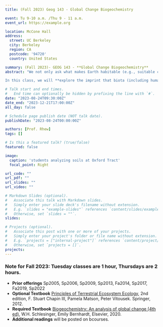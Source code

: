 ```yaml
---
title: (Fall 2023) Geog 143 - Global Change Biogeochemistry

event: Tu 9-10 a.m. /Thu 9 - 11 a.m.
event_url: https://example.org

location: McCone Hall
address:
  street: UC Berkeley
  city: Berkeley
  region: CA
  postcode: '94720'
  country: United States

summary: (Fall 2023)- GEOG 143 - **Global Change Biogeochemistry**
abstract: "We not only ask what makes Earth habitable (e.g., suitable climate, chemical composition, presence of water), but also how does our global environment *maintain* habitability?  What makes our planet sustainable?  In particular, how does **life** on this planet affect and regulate the chemical environment that in turn allows life to continue and not perish?  Understanding the biological and chemical processes that regulate the environment is essential to answering this question.  And answering this question will help us understand how humans have been altering the chemistry of the world, with ramifications for other life, present and future.  This is the essence of biogeochemistry. 

In this class, we will **explore the imprint that biota (including humans) have on the chemistry of the atmosphere, oceans, and lithosphere**.  And we will learn HOW we can measure key biogeochemical processes, which may be largely invisible to the human eye, but are critically important in controlling exchange of chemicals between different reservoirs."

# Talk start and end times.
#   End time can optionally be hidden by prefixing the line with `#`.
date: "2023-08-24T09:30:00Z"
date_end: "2023-12-21T17:00:00Z"
all_day: false

# Schedule page publish date (NOT talk date).
publishDate: "2023-08-24T00:00:00Z"

authors: [Prof. Rhew]
tags: []

# Is this a featured talk? (true/false)
featured: false

image:
  caption: 'students analyzing soils at Oxford Tract'
  focal_point: Right

url_code: ""
url_pdf: ""
url_slides: ""
url_video: ""

# Markdown Slides (optional).
#   Associate this talk with Markdown slides.
#   Simply enter your slide deck's filename without extension.
#   E.g. `slides = "example-slides"` references `content/slides/example-slides.md`.
#   Otherwise, set `slides = ""`.
slides:

# Projects (optional).
#   Associate this post with one or more of your projects.
#   Simply enter your project's folder or file name without extension.
#   E.g. `projects = ["internal-project"]` references `content/project/deep-learning/index.md`.
#   Otherwise, set `projects = []`.
projects:
---
```

### Note for Fall 2023: Tuesday classes are 1 hour, Thursdays are 2 hours.   

- **Prior offerings** Sp2005, Sp2006, Sp2009, Sp2013, Fa2014, Sp2017, Fa2019, Sp2022
- **Optional Textbook** [Principles of Terrestrial Ecosystem Ecology](https://link.springer.com/book/10.1007/978-1-4419-9504-9), 2nd edition, F. Stuart Chapin III, Pamela Matson, Peter Vitousek. Springer, 2012.  
- **Required Textbook** [Biogeochemistry: An analysis of global change (4th ed)](https://www.elsevier.com/books/biogeochemistry/schlesinger/978-0-12-814608-8), W.H. Schlesinger, Emily Bernhardt, Elsevier, 2020.  
- **Additional readings** will be posted on bcourses.
